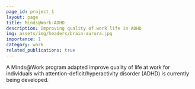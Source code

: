 ```yaml
---
page_id: project_1
layout: page
title: Minds@Work-ADHD
description: Improving quality of work life in ADHD
img: assets/img/headers/brain-aurora.jpg
importance: 1
category: work
related_publications: true
---
```


A Minds@Work program adapted improve quality of life at work for individuals with attention-deficit/hyperactivity disorder (ADHD) is currently being developed.
